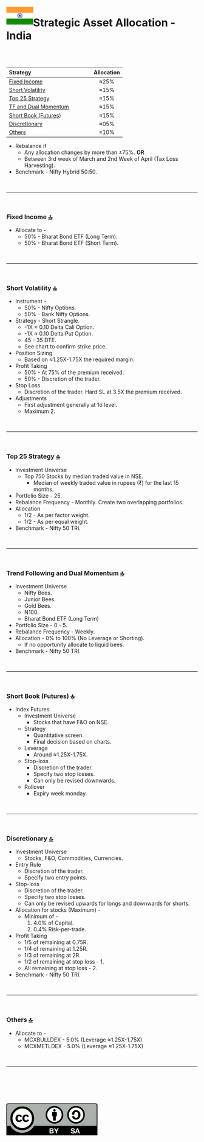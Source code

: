 <a name="top"> </a> <img align='left' alt='Logo' src='./files/flag_of_india.svg' width='14%'>
                      
# Strategic Asset Allocation - India

<br/>
<br/>

| **Strategy** &nbsp; &nbsp; &nbsp; &nbsp; &nbsp; &nbsp; &nbsp; &nbsp; &nbsp; &nbsp; &nbsp; &nbsp; &nbsp; &nbsp; &nbsp; &nbsp; &nbsp; &nbsp; &nbsp; &nbsp;                           |**Allocation**|
|:-----------------------------------------|:-----------:|
| <a href="#fi"> Fixed Income </a>         |     ≈25%    |
| <a href="#sv"> Short Volatility </a>     |     ≈15%    |
| <a href="#ft"> Top 25 Strategy </a>      |     ≈15%    |
| <a href="#tf"> TF and Dual Momentum </a> |     ≈15%    |
| <a href="#sh"> Short Book (Futures) </a> |     ≈15%    |
| <a href="#di"> Discretionary </a>        |     ≈05%    |
| <a href="#ot"> Others </a>               |     ≈10%    |

- Rebalance if 
    - Any allocation changes by more than ±75%. __OR__
    - Between 3rd week of March and 2nd Week of April (Tax Loss Harvesting).
- Benchmark - Nifty Hybrid 50:50.

<br/>

---

<br/>

### <a name="fi">Fixed Income</a> [🔝](#top)

- Allocate to -
    - 50% - Bharat Bond ETF (Long Term).
    - 50% - Bharat Bond ETF (Short Term).

<br/>

---

<br/>

### <a name="sv">Short Volatility</a> [🔝](#top)

- Instrument - 
    - 50% - Nifty Options.
    - 50% - Bank Nifty Options.
- Strategy - Short Strangle.
    - -1X ≈ 0.10 Delta Call Option.
    - -1X ≈ 0.10 Delta Put Option.
    - 45 - 35 DTE.
    - See chart to confirm strike price.
- Position Sizing
    - Based on ≈1.25X-1.75X the required margin.
- Profit Taking
    - 50% - At 75% of the premium received.
    - 50% - Discretion of the trader.
- Stop Loss
    - Discretion of the trader. Hard SL at 3.5X the premium received.
- Adjustments
    - First adjustment generally at 1σ level.
    - Maximum 2.

<br/>

---

<br/>

### <a name="ft">Top 25 Strategy</a> [🔝](#top)

- Investment Universe
    - Top 750 Stocks by median traded value in NSE.
        - Median of weekly traded value in rupees (₹) for the last 15 months.
- Portfolio Size - 25.
- Rebalance Frequency - Monthly. Create two overlapping portfolios.
- Allocation
    - 1/2 - As per factor weight.
    - 1/2 - As per equal weight.
- Benchmark - Nifty 50 TRI.

<br/>

---

<br/>

### <a name="tf">Trend Following and Dual Momentum</a> [🔝](#top)

- Investment Universe 
    - Nifty Bees.
    - Junior Bees.
    - Gold Bees.
    - N100.
    - Bharat Bond ETF (Long Term)
- Portfolio Size - 0 - 5.
- Rebalance Frequency - Weekly.
- Allocation - 0% to 100% (No Leverage or Shorting).
    - If no opportunity allocate to liquid bees.
- Benchmark - Nifty 50 TRI.

<br/>

---

<br/>

### <a name="sh">Short Book (Futures)</a> [🔝](#top)

- Index Futures
    - Investment Universe 
        - Stocks that have F&O on NSE.
    - Strategy
        - Quantitative screen.
        - Final decision based on charts.
    - Leverage
        - Around ≈1.25X-1.75X.
    - Stop-loss
        - Discretion of the trader.
        - Specify two stop losses.
        - Can only be revised downwards.
    - Rollover
        - Expiry week monday.

<br/>

---

<br/>

### <a name="di">Discretionary</a> [🔝](#top)

- Investment Universe 
    - Stocks, F&O, Commodities, Currencies.
- Entry Rule
    - Discretion of the trader.
    - Specify two entry points.
- Stop-loss
    - Discretion of the trader.
    - Specify two stop losses.
    - Can only be revised upwards for longs and downwards for shorts.
- Allocation for stocks (Maximum) - 
    - Minimum of -
        1. 4.0% of Capital.
        1. 0.4% Risk-per-trade.
- Profit Taking
    - 1/5 of remaining at 0.75R.
    - 1/4 of remaining at 1.25R.
    - 1/3 of remaining at 2R.
    - 1/2 of remaining at stop loss - 1.
    - All remaining at stop loss - 2.
- Benchmark - Nifty 50 TRI.
<br/>

---

<br/>

### <a name="ot">Others</a> [🔝](#top)

- Allocate to -
    - MCXBULLDEX - 5.0% (Leverage ≈1.25X-1.75X)
    - MCXMETLDEX - 5.0% (Leverage ≈1.25X-1.75X)
    
<br/>

---

<br/>
<br/>
<br/>
<br/>

![Creative Commons](./files/cc-by-sa.svg)
